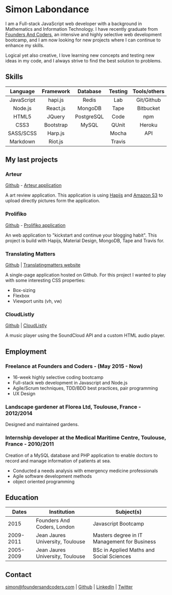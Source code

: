 # Simon Labondance

I am a Full-stack JavaScript web developer with a background in Mathematics and Information Technology. I have recently graduate from [Founders And Coders](http://www.foundersandcoders.com/), an intensive and highly selective web development bootcamp, and I am now looking for new projects where I can continue to enhance my skills.

Logical yet also creative, I love learning new concepts and testing new ideas in my code, and I always strive to find the best solution to problems.

## Skills

|Language      |Framework     |Database    |Testing |Tools/others
|:------------:|:------------:|:----------:|:----------:|:----------:|
|JavaScript    |hapi.js       |Redis       |Lab         |Git/Github
|Node.js       |React.js      |MongoDB     |Tape        |Bitbucket
|HTML5         |JQuery        |PostgreSQL  |Code        |npm
|CSS3          |Bootstrap     |MySQL       |QUnit       |Heroku
|SASS/SCSS     |Harp.js       |            |Mocha       |API
|Markdown      |Riot.js       |            |Travis


## My last projects

### Arteur

[Github](https://github.com/Arteur/arteur) - [Arteur application](http://arteur.herokuapp.com/)

A art review application. This application is using [Hapijs](http://hapijs.com/) and [Amazon S3](https://aws.amazon.com/s3/) to upload directly pictures form the application.

### Prolifiko

[Github](https://github.com/Prolifiko/prolifiko) - [Prolifiko application](http://www.prolifiko.com/)

An web application to "kickstart and continue your blogging habit". This project is build with Hapijs, Material Design, MongoDB, Tape and Travis for.

### Translating Matters

[Github](https://github.com/translatingmatters/translatingmatters.github.io) |
[Translatingmatters website](http://www.translatingmatters.co.uk)

A single-page application hosted on Github. For this project I wanted to play with some interesting CSS properties:

- Box-sizing
- Flexbox
- Viewport units (vh, vw)

### CloudListly

[Github](https://github.com/CodersInDev/CloudListly) |
[CloudListly](http://codersindev.github.io/CloudListly)

A music player using the SoundCloud API and a custom HTML audio player.

## Employment

### Freelance at Founders and Coders - (May 2015 - Now)

- 16-week highly selective coding bootcamp
- Full-stack web development in Javascript and Node.js
- Agile/Scrum techniques, TDD/BDD best practices, pair programming
- UX Design

### Landscape gardener at Florea Ltd, Toulouse, France  - 2012/2014

Designed and maintained gardens.

### Internship developer at the Medical Maritime Centre, Toulouse, France - 2010/2011

Creation of a MySQL database and PHP application to enable doctors to record and manage information of patients at sea.

- Conducted a needs analysis with emergency medicine professionals
- Agile software development methods
- object oriented programming

## Education


|      Dates      |       Institution       |              Subject(s)              |
| --------------- |-------------------------|--------------------------------------|
|  2015 | Founders And Coders, London | Javascript Bootcamp |
|  2009-2011 | Jean Jaures University, Toulouse | Masters degree in IT Management for Business |
|  2005-2009 | Jean Jaures University, Toulouse | BSc in Applied Maths and Social Sciences |

## Contact

simon@foundersandcoders.com | [Github](https://github.com/SimonLab) | [LinkedIn](https://uk.linkedin.com/pub/simon-labondance/80/21/788) | [Twitter](https://twitter.com/Simon_LBD)
